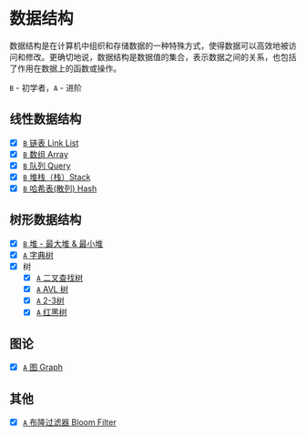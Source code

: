 # 数据结构

数据结构是在计算机中组织和存储数据的一种特殊方式，使得数据可以高效地被访问和修改。更确切地说，数据结构是数据值的集合，表示数据之间的关系，也包括了作用在数据上的函数或操作。

`B` - 初学者，`A` - 进阶

## 线性数据结构

- [x] [`B` 链表 Link List](https://github.com/liuyunhu-lenovo/pathbook/blob/master/01-%E5%9F%BA%E7%A1%80/012-%E7%BC%96%E7%A8%8B%E5%9F%BA%E7%A1%80/1-%E6%95%B0%E6%8D%AE%E7%BB%93%E6%9E%84/md/2022-07-22-linked-list.md)
- [x] [`B` 数组 Array](https://github.com/liuyunhu-lenovo/pathbook/blob/master/01-%E5%9F%BA%E7%A1%80/012-%E7%BC%96%E7%A8%8B%E5%9F%BA%E7%A1%80/1-%E6%95%B0%E6%8D%AE%E7%BB%93%E6%9E%84/md/2022-07-30-array-list.md)
- [x] [`B` 队列 Query](https://github.com/liuyunhu-lenovo/pathbook/blob/master/01-%E5%9F%BA%E7%A1%80/012-%E7%BC%96%E7%A8%8B%E5%9F%BA%E7%A1%80/1-%E6%95%B0%E6%8D%AE%E7%BB%93%E6%9E%84/md/2022-08-06-queue.md)
- [x] [`B` 堆栈（栈）Stack](https://github.com/liuyunhu-lenovo/pathbook/blob/master/01-%E5%9F%BA%E7%A1%80/012-%E7%BC%96%E7%A8%8B%E5%9F%BA%E7%A1%80/1-%E6%95%B0%E6%8D%AE%E7%BB%93%E6%9E%84/md/2022-08-17-stack.md)
- [x] [`B` 哈希表(散列) Hash](https://github.com/liuyunhu-lenovo/pathbook/blob/master/01-%E5%9F%BA%E7%A1%80/012-%E7%BC%96%E7%A8%8B%E5%9F%BA%E7%A1%80/1-%E6%95%B0%E6%8D%AE%E7%BB%93%E6%9E%84/md/2022-08-27-hash-table.md)

## 树形数据结构

- [x] [`B` 堆 - 最大堆 & 最小堆](https://github.com/liuyunhu-lenovo/pathbook/blob/master/01-%E5%9F%BA%E7%A1%80/012-%E7%BC%96%E7%A8%8B%E5%9F%BA%E7%A1%80/1-%E6%95%B0%E6%8D%AE%E7%BB%93%E6%9E%84/md/2022-09-03-heap.md)
- [x] [`A` 字典树](https://github.com/liuyunhu-lenovo/pathbook/blob/master/01-%E5%9F%BA%E7%A1%80/012-%E7%BC%96%E7%A8%8B%E5%9F%BA%E7%A1%80/1-%E6%95%B0%E6%8D%AE%E7%BB%93%E6%9E%84/md/2022-09-14-trie.md)
- [x] 树
  - [x] [`A` 二叉查找树](https://github.com/liuyunhu-lenovo/pathbook/blob/master/01-%E5%9F%BA%E7%A1%80/012-%E7%BC%96%E7%A8%8B%E5%9F%BA%E7%A1%80/1-%E6%95%B0%E6%8D%AE%E7%BB%93%E6%9E%84/md/2022-09-18-tree.md)
  - [x] [`A` AVL 树](https://github.com/liuyunhu-lenovo/pathbook/blob/master/01-%E5%9F%BA%E7%A1%80/012-%E7%BC%96%E7%A8%8B%E5%9F%BA%E7%A1%80/1-%E6%95%B0%E6%8D%AE%E7%BB%93%E6%9E%84/md/2022-09-26-tree-avl.md)
  - [x] [`A` 2-3树](https://github.com/liuyunhu-lenovo/pathbook/blob/master/01-%E5%9F%BA%E7%A1%80/012-%E7%BC%96%E7%A8%8B%E5%9F%BA%E7%A1%80/1-%E6%95%B0%E6%8D%AE%E7%BB%93%E6%9E%84/md/2022-10-01-tree-2-3.md)
  - [x] [`A` 红黑树](https://github.com/liuyunhu-lenovo/pathbook/blob/master/01-%E5%9F%BA%E7%A1%80/012-%E7%BC%96%E7%A8%8B%E5%9F%BA%E7%A1%80/1-%E6%95%B0%E6%8D%AE%E7%BB%93%E6%9E%84/md/2022-10-02-tree-red-black.md)

## 图论

- [x] [`A` 图 Graph](https://github.com/liuyunhu-lenovo/pathbook/blob/master/01-%E5%9F%BA%E7%A1%80/012-%E7%BC%96%E7%A8%8B%E5%9F%BA%E7%A1%80/1-%E6%95%B0%E6%8D%AE%E7%BB%93%E6%9E%84/md/2022-10-03-graph.md)

## 其他

- [x] [`A` 布隆过滤器 Bloom Filter](https://github.com/liuyunhu-lenovo/pathbook/blob/master/01-%E5%9F%BA%E7%A1%80/012-%E7%BC%96%E7%A8%8B%E5%9F%BA%E7%A1%80/1-%E6%95%B0%E6%8D%AE%E7%BB%93%E6%9E%84/md/2022-10-05-bloom-filter.md)